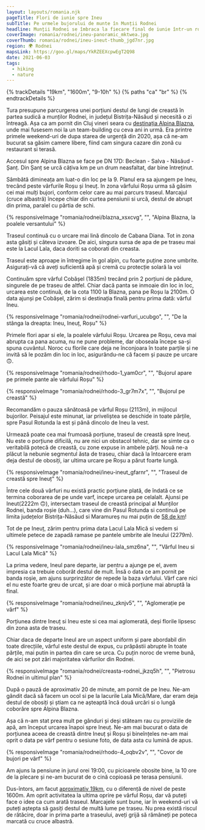 ```yaml
---
layout: layouts/romania.njk
pageTitle: Flori de iunie spre Ineu
subTitle: Pe urmele bujorului de munte în Munții Rodnei
headline: Munții Rodnei se îmbraca la fiecare final de iunie într-un roz intens, specific bujorului de munte, sau rhododendron. În 2020 am luat-o spre crestele Rodnei în cautarea faimoaselor flori. Am profitat de ocazie să ajungem si pe Ineu, unul dintre principalele vârfuri din zonă.
coverImage: romania/rodnei/ineu-panoramic_mktwea.jpg
coverThumb: romania/rodnei/ineu-ineut-thumb_jgd7nr.jpg
region: 🌍 Rodnei
mapsLink: https://goo.gl/maps/YkRZEEXcpwEgT2Q98
date: 2021-06-03
tags:
  - hiking
  - nature
---
```


{% trackDetails "19km", "1600m", "9-10h" %}
{% paths "ca" "br" %}
{% endtrackDetails %}

Tura presupune parcurgerea unei porțiuni destul de lungi de creastă în partea sudică a munților Rodnei, in județul Bistrița-Năsăud și necesită o zi întreagă. Așa ca am pornit din Cluj vineri seara cu [destinația Alpina Blazna](https://www.google.com/maps/dir/Cluj-Napoca/Alpina+Blazna,+Comuna,+%C8%98an%C8%9B/@47.1179918,23.9303364,10z/data=!3m1!4b1!4m14!4m13!1m5!1m1!1s0x47490c1f916c0b8b:0xbbc601c331f148b!2m2!1d23.6236353!2d46.7712101!1m5!1m1!1s0x4735e242c6db5815:0xa43fd60328b869a1!2m2!1d24.8999714!2d47.4665802!3e0), unde mai fusesem noi la un team-building cu ceva ani in urmă. Era printre primele weekend-uri de dupa starea de urgență din 2020, așa că ne-am bucurat sa găsim camere libere, fiind cam singura cazare din zonă cu restaurant si terasă.

Accesul spre Alpina Blazna se face pe DN 17D: Beclean - Salva - Năsăud - Șanț. Din Șanț se urcă câțiva km pe un drum neasfaltat, dar bine întreținut.

Sâmbătă dimineața am luat-o din loc pe la 9. Planul era sa ajungem pe Ineu, trecând peste vârfurile Roșu și Ineuț. In zona vârfului Roșu urma să găsim cei mai mulți bujori, conform celor care au mai parcurs traseul. Marcajul (cruce albastră) începe chiar din curtea pensiunii si urcă, destul de abrupt din prima, paralel cu pârtia de schi.

{% responsiveImage "romania/rodnei/blazna_xsxcvg", "", "Alpina Blazna, la poalele versantului" %}

Traseul continuă cu o urcare mai lină dincolo de Cabana Diana. Tot in zona asta găsiți și câteva izvoare. De aici, singura sursa de apa de pe traseu mai este la Lacul Lala, daca doriti sa coborati din creasta.

<div class="info warning">
  <span>Traseul este aproape in întregime în gol alpin, cu foarte puține zone umbrite. Asigurați-vă că aveți suficientă apă și cremă cu protecție solară la voi</span>
</div>

Continuăm spre vârful Cobășel (1835m) trecând prin 2 porțiuni de pădure, singurele de pe traseu de altfel. Chiar dacă panta se inmoaie din loc in loc, urcarea este continuă, de la cota 1100 la Blazna, pana pe Roșu la 2100m. O data ajunși pe Cobășel, zărim si destinația finală pentru prima dată: vârful Ineu.

{% responsiveImage "romania/rodnei/rodnei-varfuri_ucubgo", "", "De la stânga la dreapta: Ineu, Ineuț, Roșu" %}

Primele flori apar si ele, la poalele vârfului Roșu. Urcarea pe Roșu, ceva mai abrupta ca pana acuma, nu ne pune probleme, dar oboseala începe sa-și spuna cuvântul. Noroc cu florile care deja ne înconjoara în toate parțile și ne invită să le pozăm din loc in loc, asigurându-ne că facem și pauze pe urcare 🙃.

{% responsiveImage "romania/rodnei/rhodo-1_yam0cr", "", "Bujorul apare pe primele pante ale vârfului Roșu" %}

{% responsiveImage "romania/rodnei/rhodo-3_gr7m7x", "", "Bujorul pe creastă" %}

Recomandăm o pauza sănătoasă pe vârful Roșu (2113m), in mijlocul bujorilor. Peisajul este minunat, iar priveliștea se deschide in toate părțile, spre Pasul Rotunda la est și până dincolo de Ineu la vest. 

Urmează poate cea mai frumoasă porțiune, traseul de creastă spre Ineuț. Nu este o porțiune dificilă, nu are nici un obstacol tehnic, dar se simte ca o veritabilă potecă de creastă, cu zone expuse in ambele părți. Nouă ne-a plăcut la nebunie segmentul ăsta de traseu, chiar dacă la întoarcere eram deja destul de obosiți, iar ultima urcare pe Roșu a părut foarte lungă.

{% responsiveImage "romania/rodnei/ineu-ineut_gfarnr", "", "Traseul de creastă spre Ineuț" %}

Între cele două vârfuri nu există practic porțiune plată, de îndată ce se termina coborarea de pe unde varf, incepe urcarea pe celalalt. Ajunsi pe Ineut(2222m 🙃), intersectam traseul de creastă principal al Munților Rodnei, banda roșie (duh...), care vine din Pasul Rotunda si continuă pe limita județelor Bistrița-Năsăud si Maramureș nu mai puțin de [58 de km](https://muntii-nostri.ro/ro/routeinfo/pasul-rotunda-saua-gargalau-pasul-setref)!

Tot de pe Ineuț, zărim pentru prima data Lacul Lala Mică si vedem si ultimele petece de zapadă ramase pe pantele umbrite ale Ineului (2279m). 

{% responsiveImage "romania/rodnei/ineu-lala_smz6na", "", "Vârful Ineu si Lacul Lala Mică" %}

La prima vedere, Ineul pare departe, iar pentru a ajunge pe el, avem impresia ca trebuie coborât destul de mult. Însă o data ce am pornit pe banda roșie, am ajuns surprinzător de repede la baza vârfului. Vârf care nici el nu este foarte greu de urcat, și are doar o mică porțiune mai abruptă la final.

{% responsiveImage "romania/rodnei/ineu_zknjv5", "", "Aglomerație pe vârf" %}

Porțiunea dintre Ineuț si Ineu este si cea mai aglomerată, deși florile lipsesc din zona asta de traseu. 

Chiar daca de departe Ineul are un aspect uniform și pare abordabil din toate direcțiile, vârful este destul de expus, cu prăpăstii abrupte în toate părțile, mai putin in partea din care se urca. Cu puțin noroc de vreme bună, de aici se pot zări majoritatea vârfurilor din Rodnei.

{% responsiveImage "romania/rodnei/creasta-rodnei_jkzq5h", "", "Pietrosu Rodnei in ultimul plan" %}

După o pauză de aproximativ 20 de minute, am pornit de pe Ineu. Ne-am gândit dacă să facem un ocol si pe la lacurile Lala Mică/Mare, dar eram deja destul de obosiți și știam ca ne așteaptă încă două urcări si o lungă coborâre spre Alpina Blazna.

Așa că n-am stat prea mult pe gânduri și deși stăteam rau cu proviziile de apă, am început urcarea înapoi spre Ineuț. Ne-am mai bucurat o data de porțiunea aceea de creastă dintre Ineuț și Roșu și bineînțeles ne-am mai oprit o data pe vârf pentru o sesiune foto, de data asta cu lumină de apus.

{% responsiveImage "romania/rodnei/rhodo-4_oqbv2v", "", "Covor de bujori pe vârf" %}

Am ajuns la pensiune in jurul orei 19:00, cu picioarele obosite bine, la 10 ore de la plecare și ne-am bucurat de o cină copioasă pe terasa pensiunii.

Dus-întors, am facut [aproximativ 19km](https://connect.garmin.com/modern/activity/5154207270), cu o diferență de nivel de peste 1600m. Am oprit activitatea la ultima oprire pe vârful Roșu, dar vă puteți face o idee ca cum arată traseul. Marcajele sunt bune, iar în weekend-uri vă puteți aștepta să gasiți destul de multă lume pe traseu. Nu prea există riscul de rătăcire, doar in prima parte a traseului, aveți grijă să rămâneți pe poteca marcată cu cruce albastră.
